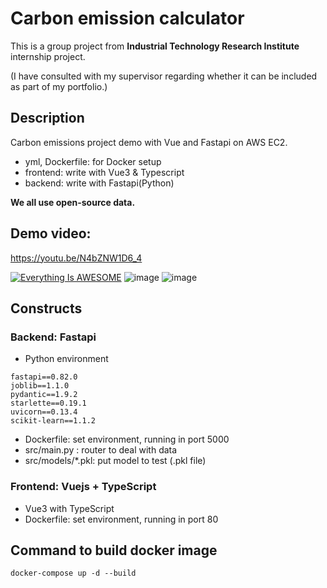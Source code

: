 # Carbon emission calculator

This is a group project from **Industrial Technology Research Institute** internship project.

(I have consulted with my supervisor regarding whether it can be included as part of my portfolio.)

## Description
Carbon emissions project demo with Vue and Fastapi on AWS EC2.

- yml, Dockerfile: for Docker setup
- frontend: write with Vue3 & Typescript
- backend: write with Fastapi(Python)



**We all use open-source data.**


## Demo video:

https://youtu.be/N4bZNW1D6_4

[![Everything Is AWESOME](https://i.imgur.com/ACrnM5k.png)](https://www.youtube.com/watch?v=N4bZNW1D6_4-Y "Everything Is AWESOME")
![image](https://github.com/IsFolk/Vuejs_with_Fastapi/assets/61446488/674991d9-62f1-460f-b892-d48dfe947b0a)
![image](https://github.com/IsFolk/Vuejs_with_Fastapi/assets/61446488/da418588-9179-4a6c-8447-044492af3cb8)


## Constructs
### Backend: Fastapi
- Python environment
```
fastapi==0.82.0
joblib==1.1.0
pydantic==1.9.2
starlette==0.19.1
uvicorn==0.13.4
scikit-learn==1.1.2
```
- Dockerfile: set environment, running in port 5000
- src/main.py : router to deal with data
- src/models/*.pkl: put model to test (.pkl file)

### Frontend: Vuejs + TypeScript
- Vue3 with TypeScript
- Dockerfile: set environment, running in port 80



## Command to build docker image
```
docker-compose up -d --build
```
